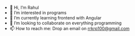 - 👋 Hi, I’m Rahul
- 👀 I’m interested in programs
- 🌱 I’m currently learning frontend with Angular
- 💞️ I’m looking to collaborate on everything programming
- 📫 How to reach me: Drop an email on rrkrp100@gmail.com

<!---
rrkrp100/rrkrp100 is a ✨ special ✨ repository because its `README.md` (this file) appears on your GitHub profile.
You can click the Preview link to take a look at your changes.
--->

